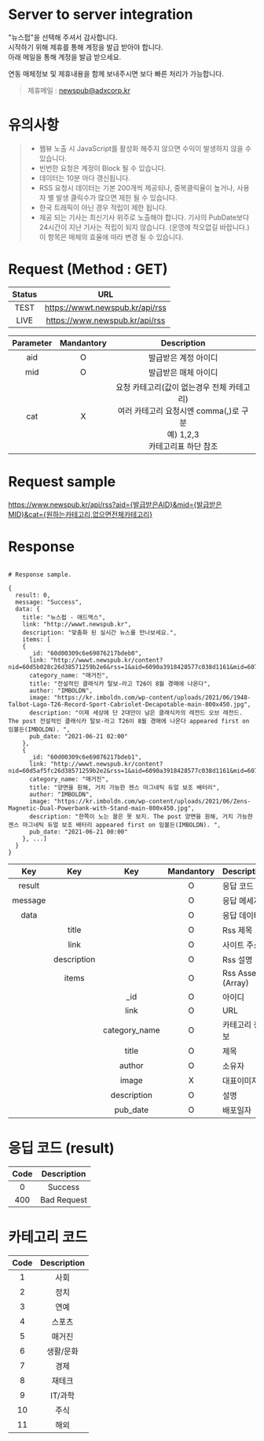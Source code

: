 # Server to server integration

"뉴스펍"을 선택해 주셔서 감사합니다.<br>
시작하기 위해 제휴를 통해 계정을 발급 받아야 합니다.<br>
아래 메일을 통해 계정을 발급 받으세요.<br>

연동 매체정보 및 제휴내용을 함께 보내주시면 보다 빠른 처리가 가능합니다.

> 제휴메일 : <newspub@adxcorp.kr>

# 유의사항
> - 웹뷰 노출 시 JavaScript를 활성화 해주지 않으면 수익이 발생하지 않을 수 있습니다.<br>
> - 빈번한 요청은 계정이 Block 될 수 있습니다.<br>
> - 데이터는 10분 마다 갱신됩니다.<br>
> - RSS 요청시 데이터는 기본 200개씩 제공되나, 중복클릭율이 높거나, 사용자 별 발생 클릭수가 많으면 제한 될 수 있습니다.<br>
> - 한국 트래픽이 아닌 경우 적립이 제한 됩니다.
> - 제공 되는 기사는 최신기사 위주로 노출해야 합니다. 기사의 PubDate보다 24시간이 지난 기사는 적립이 되지 않습니다. (운영에 착오없길 바랍니다.) 이 항목은 매체의 효율에 따라 변경 될 수 있습니다.

# Request (Method : GET)

Status|URL
:---:|:---:
TEST|https://wwwt.newspub.kr/api/rss
LIVE|https://www.newspub.kr/api/rss

Parameter|Mandantory|Description
:---:|:---:|:---:
aid|O|발급받은 계정 아이디
mid|O|발급받은 매체 아이디
cat|X|요청 카테고리(값이 없는경우 전체 카테고리)<br>여러 카테고리 요청시엔 comma(,)로 구분<br>예) 1,2,3<br>카테고리표 하단 참조

# Request sample
https://www.newspub.kr/api/rss?aid={발급받은AID}&mid={발급받은MID}&cat={원하는카테고리,없으면전체카테고리}

# Response

```

# Response sample.

{
  result: 0,
  message: "Success",
  data: {
    title: "뉴스펍 - 애드엑스",
    link: "http://wwwt.newspub.kr",
    description: "맞춤화 된 실시간 뉴스를 만나보세요.",
    items: [
    {
      _id: "60d00309c6e69076217bdeb0",
      link: "http://wwwt.newspub.kr/content?nid=60d5b028c26d38571259b2e6&rss=1&aid=6090a3918428577c038d1161&mid=607e5f007f88ba08cb651f93",
      category_name: "매거진",
      title: "전설적인 클래식카 탈보-라고 T26이 8월 경매에 나온다",
      author: "IMBOLDN",
      image: "https://kr.imboldn.com/wp-content/uploads/2021/06/1948-Talbot-Lago-T26-Record-Sport-Cabriolet-Decapotable-main-800x450.jpg",
      description: "이제 세상에 단 2대만이 남은 클래식카의 레전드 오브 레전드. The post 전설적인 클래식카 탈보-라고 T26이 8월 경매에 나온다 appeared first on 임볼든(IMBOLDN). ",
      pub_date: "2021-06-21 02:00"
    },
    {
      _id: "60d00309c6e69076217bdeb1",
      link: "http://wwwt.newspub.kr/content?nid=60d5af5fc26d38571259b2e2&rss=1&aid=6090a3918428577c038d1161&mid=607e5f007f88ba08cb651f93",
      category_name: "매거진",
      title: "양면을 원해, 거치 가능한 젠스 마그네틱 듀얼 보조 배터리",
      author: "IMBOLDN",
      image: "https://kr.imboldn.com/wp-content/uploads/2021/06/Zens-Magnetic-Dual-Powerbank-with-Stand-main-800x450.jpg",
      description: "한쪽이 노는 꼴은 못 보지. The post 양면을 원해, 거치 가능한 젠스 마그네틱 듀얼 보조 배터리 appeared first on 임볼든(IMBOLDN). ",
      pub_date: "2021-06-21 00:00"
    }, ...]
  }
}

```

Key|Key|Key|Mandantory|Description
:---:|:---:|:---:|:---:|:---
result|||O|응답 코드
message|||O|응답 메세지
data|||O|응답 데이터
||title||O|Rss 제목
||link||O|사이트 주소
||description||O|Rss 설명
||items||O|Rss Asset (Array)
|||_id|O|아이디
|||link|O|URL
|||category_name|O|카테고리 정보
|||title|O|제목
|||author|O|소유자
|||image|X|대표이미지
|||description|O|설명
|||pub_date|O|배포일자

# 응딥 코드 (result)
Code|Description
:---:|:---:
0|Success
400|Bad Request

# 카테고리 코드
Code|Description
:---:|:---:
1|사회
2|정치
3|연예
4|스포츠
5|매거진
6|생활/문화
7|경제
8|재테크
9|IT/과학
10|주식
11|해외
